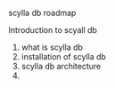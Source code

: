 scylla db roadmap

Introduction to scyall db

1. what is scylla db
2. installation of scylla db
3. scylla db architecture
4. 